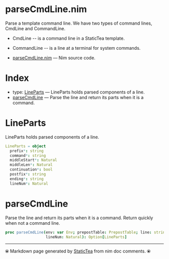 # parseCmdLine.nim

Parse a template command line. We have two types of command lines,
CmdLine and CommandLine.

* CmdLine -- is a command line in a StaticTea template.
* CommandLine -- is a line at a terminal for system commands.

* [parseCmdLine.nim](../src/parseCmdLine.nim) &mdash; Nim source code.
# Index

* type: [LineParts](#lineparts) &mdash; LineParts holds parsed components of a line.
* [parseCmdLine](#parsecmdline) &mdash; Parse the line and return its parts when it is a command.

# LineParts

LineParts holds parsed components of a line.

```nim
LineParts = object
  prefix*: string
  command*: string
  middleStart*: Natural
  middleLen*: Natural
  continuation*: bool
  postfix*: string
  ending*: string
  lineNum*: Natural

```

# parseCmdLine

Parse the line and return its parts when it is a command. Return quickly when not a command line.

```nim
proc parseCmdLine(env: var Env; prepostTable: PrepostTable; line: string;
                  lineNum: Natural): Option[LineParts]
```


---
⦿ Markdown page generated by [StaticTea](https://github.com/flenniken/statictea/) from nim doc comments. ⦿
